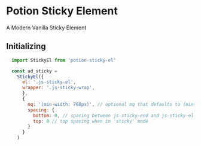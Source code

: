 # Potion Sticky Element
A Modern Vanilla Sticky Element

## Initializing
```js 
  import StickyEl from 'potion-sticky-el'

  const ad_sticky = 
    StickyEl({
      el: '.js-sticky-el', 
      wrapper: '.js-sticky-wrap', 
      },
      {
        mq: '(min-width: 768px)', // optional mq that defaults to (min-width: 768px)
        spacing: {
          bottom: 0, // spacing between js-sticky-end and js-sticky-el when the sticky el exits 'sticky' mode
          top: 0 // top spacing when in 'sticky' mode
        }
      }
    )
```
